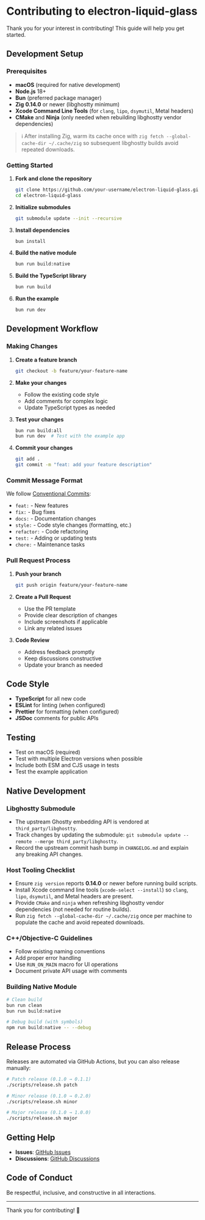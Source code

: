 # Contributing to electron-liquid-glass

Thank you for your interest in contributing! This guide will help you get started.

## Development Setup

### Prerequisites

- **macOS** (required for native development)
- **Node.js** 18+
- **Bun** (preferred package manager)
- **Zig** **0.14.0** or newer (libghostty minimum)
- **Xcode Command Line Tools** (for `clang`, `lipo`, `dsymutil`, Metal headers)
- **CMake** and **Ninja** (only needed when rebuilding libghostty vendor dependencies)

> ℹ️ After installing Zig, warm its cache once with `zig fetch --global-cache-dir ~/.cache/zig` so subsequent libghostty builds avoid repeated downloads.

### Getting Started

1. **Fork and clone the repository**

   ```bash
   git clone https://github.com/your-username/electron-liquid-glass.git
   cd electron-liquid-glass
   ```

2. **Initialize submodules**

   ```bash
   git submodule update --init --recursive
   ```

3. **Install dependencies**

   ```bash
   bun install
   ```

4. **Build the native module**

   ```bash
   bun run build:native
   ```

5. **Build the TypeScript library**

   ```bash
   bun run build
   ```

6. **Run the example**
   ```bash
   bun run dev
   ```

## Development Workflow

### Making Changes

1. **Create a feature branch**

   ```bash
   git checkout -b feature/your-feature-name
   ```

2. **Make your changes**

   - Follow the existing code style
   - Add comments for complex logic
   - Update TypeScript types as needed

3. **Test your changes**

   ```bash
   bun run build:all
   bun run dev  # Test with the example app
   ```

4. **Commit your changes**
   ```bash
   git add .
   git commit -m "feat: add your feature description"
   ```

### Commit Message Format

We follow [Conventional Commits](https://conventionalcommits.org/):

- `feat:` - New features
- `fix:` - Bug fixes
- `docs:` - Documentation changes
- `style:` - Code style changes (formatting, etc.)
- `refactor:` - Code refactoring
- `test:` - Adding or updating tests
- `chore:` - Maintenance tasks

### Pull Request Process

1. **Push your branch**

   ```bash
   git push origin feature/your-feature-name
   ```

2. **Create a Pull Request**

   - Use the PR template
   - Provide clear description of changes
   - Include screenshots if applicable
   - Link any related issues

3. **Code Review**
   - Address feedback promptly
   - Keep discussions constructive
   - Update your branch as needed

## Code Style

- **TypeScript** for all new code
- **ESLint** for linting (when configured)
- **Prettier** for formatting (when configured)
- **JSDoc** comments for public APIs

## Testing

- Test on macOS (required)
- Test with multiple Electron versions when possible
- Include both ESM and CJS usage in tests
- Test the example application

## Native Development

### Libghostty Submodule

- The upstream Ghostty embedding API is vendored at `third_party/libghostty`.
- Track changes by updating the submodule: `git submodule update --remote --merge third_party/libghostty`.
- Record the upstream commit hash bump in `CHANGELOG.md` and explain any breaking API changes.

### Host Tooling Checklist

- Ensure `zig version` reports **0.14.0** or newer before running build scripts.
- Install Xcode command line tools (`xcode-select --install`) so `clang`, `lipo`, `dsymutil`, and Metal headers are present.
- Provide `CMake` and `ninja` when refreshing libghostty vendor dependencies (not needed for routine builds).
- Run `zig fetch --global-cache-dir ~/.cache/zig` once per machine to populate the cache and avoid repeated downloads.

### C++/Objective-C Guidelines

- Follow existing naming conventions
- Add proper error handling
- Use `RUN_ON_MAIN` macro for UI operations
- Document private API usage with comments

### Building Native Module

```bash
# Clean build
bun run clean
bun run build:native

# Debug build (with symbols)
npm run build:native -- --debug
```

## Release Process

Releases are automated via GitHub Actions, but you can also release manually:

```bash
# Patch release (0.1.0 → 0.1.1)
./scripts/release.sh patch

# Minor release (0.1.0 → 0.2.0)
./scripts/release.sh minor

# Major release (0.1.0 → 1.0.0)
./scripts/release.sh major
```

## Getting Help

- **Issues**: [GitHub Issues](https://github.com/meridius-labs/electron-liquid-glass/issues)
- **Discussions**: [GitHub Discussions](https://github.com/meridius-labs/electron-liquid-glass/discussions)

## Code of Conduct

Be respectful, inclusive, and constructive in all interactions.

---

Thank you for contributing! 🎉
